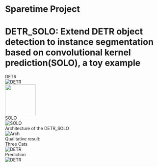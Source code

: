 # Sparetime Project
# DETR_SOLO: Extend DETR object detection to instance segmentation based on convolutional kernel prediction(SOLO), a toy example  
DETR  
![DETR](https://github.com/LeungTsang/detr_solo/raw/main/fig/DETR.png)  
<img src="https://github.com/LeungTsang/detr_solo/raw/main/fig/DETR.png" width="100px">  
SOLO  
![SOLO](https://github.com/LeungTsang/detr_solo/raw/main/fig/SOLO.png)  
Architecture of the DETR_SOLO  
![Arch](https://github.com/LeungTsang/detr_solo/raw/main/fig/DETR_SOLO.png)  
Qualitative result:  
Three Cats  
![DETR](https://github.com/LeungTsang/detr_solo/raw/main/fig/000000000977.jpg)  
Prediction  
![DETR](https://github.com/LeungTsang/detr_solo/raw/main/fig/Figure_10.png)  
